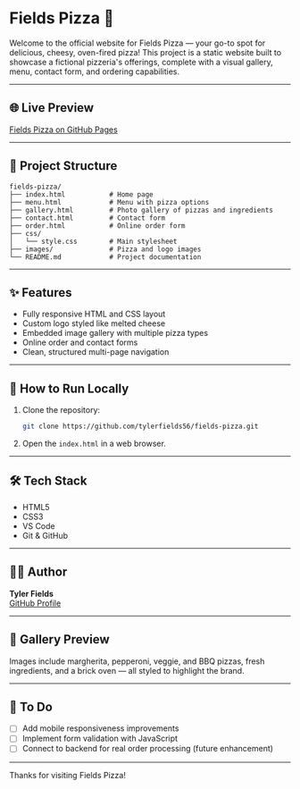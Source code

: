 # Fields Pizza 🍕

Welcome to the official website for Fields Pizza — your go-to spot for delicious, cheesy, oven-fired pizza! This project is a static website built to showcase a fictional pizzeria's offerings, complete with a visual gallery, menu, contact form, and ordering capabilities.

---

## 🌐 Live Preview
[Fields Pizza on GitHub Pages](https://tylerfields56.github.io/fields-pizza)

---

## 📁 Project Structure

```
fields-pizza/
├── index.html           # Home page
├── menu.html            # Menu with pizza options
├── gallery.html         # Photo gallery of pizzas and ingredients
├── contact.html         # Contact form
├── order.html           # Online order form
├── css/
│   └── style.css        # Main stylesheet
├── images/              # Pizza and logo images
└── README.md            # Project documentation
```

---

## ✨ Features

- Fully responsive HTML and CSS layout
- Custom logo styled like melted cheese
- Embedded image gallery with multiple pizza types
- Online order and contact forms
- Clean, structured multi-page navigation

---

## 🚀 How to Run Locally

1. Clone the repository:
   ```bash
   git clone https://github.com/tylerfields56/fields-pizza.git
   ```

2. Open the `index.html` in a web browser.

---

## 🛠 Tech Stack

- HTML5
- CSS3
- VS Code
- Git & GitHub

---

## 👨‍💻 Author

**Tyler Fields**  
[GitHub Profile](https://github.com/tylerfields56)

---

## 📸 Gallery Preview

Images include margherita, pepperoni, veggie, and BBQ pizzas, fresh ingredients, and a brick oven — all styled to highlight the brand.

---

## 🔧 To Do

- [ ] Add mobile responsiveness improvements
- [ ] Implement form validation with JavaScript
- [ ] Connect to backend for real order processing (future enhancement)

---

Thanks for visiting Fields Pizza!